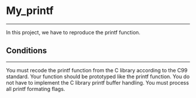 # My_printf
---

In this project, we have to reproduce the printf function.

## Conditions
---

You must recode the printf function from the C library according to the C99 standard. Your function should
be prototyped like the printf function.
You do not have to implement the C library printf buffer handling.
You must process all printf formating flags.